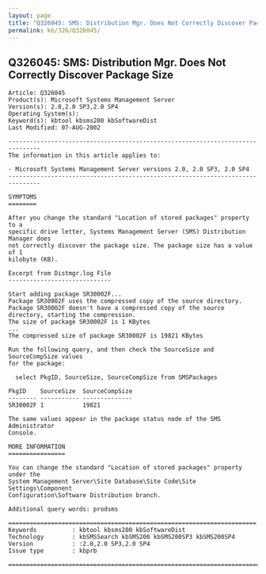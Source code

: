 ```yaml
---
layout: page
title: "Q326045: SMS: Distribution Mgr. Does Not Correctly Discover Package Size"
permalink: kb/326/Q326045/
---
```


## Q326045: SMS: Distribution Mgr. Does Not Correctly Discover Package Size

	Article: Q326045
	Product(s): Microsoft Systems Management Server
	Version(s): 2.0,2.0 SP3,2.0 SP4
	Operating System(s): 
	Keyword(s): kbtool kbsms200 kbSoftwareDist
	Last Modified: 07-AUG-2002
	
	-------------------------------------------------------------------------------
	The information in this article applies to:
	
	- Microsoft Systems Management Server versions 2.0, 2.0 SP3, 2.0 SP4 
	-------------------------------------------------------------------------------
	
	SYMPTOMS
	========
	
	After you change the standard "Location of stored packages" property to a
	specific drive letter, Systems Management Server (SMS) Distribution Manager does
	not correctly discover the package size. The package size has a value of 1
	kilobyte (KB).
	
	Excerpt from Distmgr.log File
	-----------------------------
	
	Start adding package SR30002F...  
	Package SR30002F uses the compressed copy of the source directory.  
	Package SR30002F doesn't have a compressed copy of the source directory, starting the compression.  
	The size of package SR30002F is 1 KBytes  
	...
	The compressed size of package SR30002F is 19821 KBytes  
	
	Run the following query, and then check the SourceSize and SourceCompSize values
	for the package:
	
	  select PkgID, SourceSize, SourceCompSize from SMSPackages
	
	PkgID    SourceSize  SourceCompSize 
	-------- ----------- -------------- 
	SR30002F 1           19821          
	
	The same values appear in the package status node of the SMS Administrator
	Console.
	
	MORE INFORMATION
	================
	
	You can change the standard "Location of stored packages" property under the
	System Management Server\Site Database\Site Code\Site Settings\Component
	Configuration\Software Distribution branch.
	
	Additional query words: prodsms
	
	======================================================================
	Keywords          : kbtool kbsms200 kbSoftwareDist 
	Technology        : kbSMSSearch kbSMS200 kbSMS200SP3 kbSMS200SP4
	Version           : :2.0,2.0 SP3,2.0 SP4
	Issue type        : kbprb
	
	=============================================================================
	
